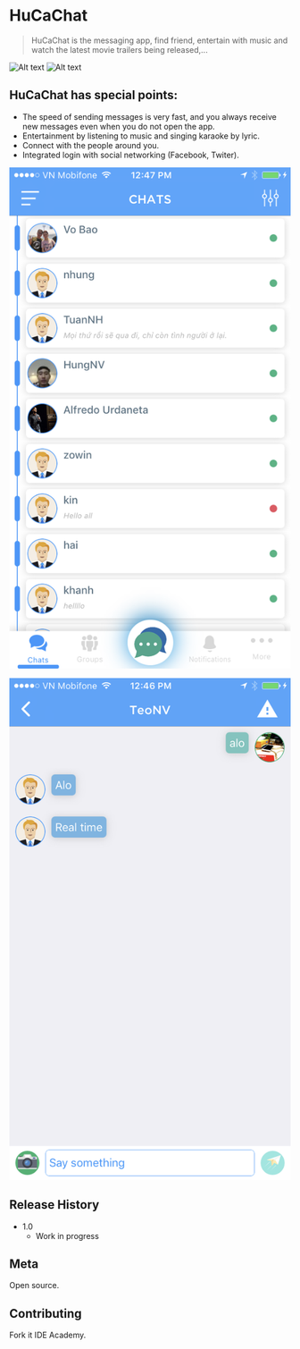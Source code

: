 # HuCaChat

> HuCaChat is the messaging app, find friend, entertain with music and watch the latest movie trailers being released,...

![Alt text](https://img.shields.io/badge/SwiftVersion-3.0-red.svg?link=http://left&link=http://right)
![Alt text](https://img.shields.io/badge/IOSVersion-8.0+-green.svg)

## HuCaChat has special points:
* The speed of sending messages is very fast, and you always receive new messages even when you do not open the app.
* Entertainment by listening to music and singing karaoke by lyric.
* Connect with the people around you.
* Integrated login with social networking (Facebook, Twiter).

![](image_1.png)

![](image_2.png)

## Release History
* 1.0
    * Work in progress

## Meta

Open source.

## Contributing

Fork it IDE Academy.
